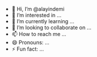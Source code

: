 - 👋 Hi, I’m @alayindemi
- 👀 I’m interested in ...
- 🌱 I’m currently learning ...
- 💞️ I’m looking to collaborate on ...
- 📫 How to reach me ...
- 😄 Pronouns: ...
- ⚡ Fun fact: ...

<!---
alayindemi/alayindemi is a ✨ special ✨ repository because its `README.md` (this file) appears on your GitHub profile.
You can click the Preview link to take a look at your changes.
--->
